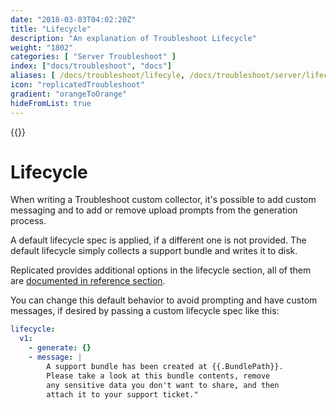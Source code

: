 ```yaml
---
date: "2018-03-03T04:02:20Z"
title: "Lifecycle"
description: "An explanation of Troubleshoot Lifecycle"
weight: "1802"
categories: [ "Server Troubleshoot" ]
index: ["docs/troubleshoot", "docs"]
aliases: [ /docs/troubleshoot/lifecyle, /docs/troubleshoot/server/lifecyle ]
icon: "replicatedTroubleshoot"
gradient: "orangeToOrange"
hideFromList: true
---
```


{{<legacynotice>}}

# Lifecycle

When writing a Troubleshoot custom collector, it's possible to add custom messaging and to add or remove upload prompts from the generation process.

A default lifecycle spec is applied, if a different one is not provided. The default lifecycle simply collects a support bundle and writes it to disk.

Replicated provides additional options in the lifecycle section, all of them are [documented in reference section](/api/support-bundle-yaml-lifecycle/root/).

You can change this default behavior to avoid prompting and have custom messages, if desired by passing a custom lifecycle spec like this:

```yaml
lifecycle:
  v1:
    - generate: {}
    - message: |
        A support bundle has been created at {{.BundlePath}}.
        Please take a look at this bundle contents, remove
        any sensitive data you don't want to share, and then
        attach it to your support ticket."
```

